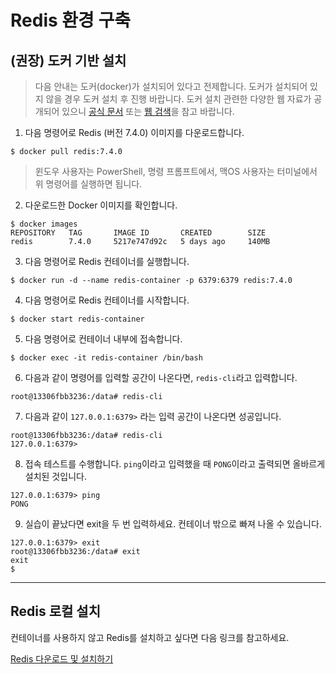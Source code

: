 # Redis 환경 구축

## (권장) 도커 기반 설치

> 다음 안내는 도커(docker)가 설치되어 있다고 전제합니다. 도커가 설치되어 있지 않을 경우 도커 설치 후 진행 바랍니다. 도커 설치 관련한 다양한 웹 자료가 공개되어 있으니 [공식 문서](https://docs.docker.com/engine/install/) 또는 [웹 검색](https://www.google.com/search?q=%EB%8F%84%EC%BB%A4+%EC%84%A4%EC%B9%98)을 참고 바랍니다.


1. 다음 명령어로 Redis (버전 7.4.0) 이미지를 다운로드합니다.

```
$ docker pull redis:7.4.0
```

> 윈도우 사용자는 PowerShell, 명령 프롬프트에서, 맥OS 사용자는 터미널에서 위 명령어를 실행하면 됩니다. 

2. 다운로드한 Docker 이미지를 확인합니다.

```
$ docker images
REPOSITORY   TAG       IMAGE ID       CREATED        SIZE
redis        7.4.0     5217e747d92c   5 days ago     140MB
```

3. 다음 명령어로 Redis 컨테이너를 실행합니다. 

```
$ docker run -d --name redis-container -p 6379:6379 redis:7.4.0
```

4. 다음 명령어로 Redis 컨테이너를 시작합니다.

```
$ docker start redis-container
```

5. 다음 명령어로 컨테이너 내부에 접속합니다.

```
$ docker exec -it redis-container /bin/bash
```

6. 다음과 같이 명령어를 입력할 공간이 나온다면, `redis-cli`라고 입력합니다. 


```
root@13306fbb3236:/data# redis-cli
```

7. 다음과 같이 `127.0.0.1:6379>` 라는 입력 공간이 나온다면 성공입니다.

```
root@13306fbb3236:/data# redis-cli
127.0.0.1:6379>
```

8. 접속 테스트를 수행합니다. `ping`이라고 입력했을 때 `PONG`이라고 출력되면 올바르게 설치된 것입니다.

```
127.0.0.1:6379> ping
PONG
```


9. 실습이 끝났다면 exit을 두 번 입력하세요. 컨테이너 밖으로 빠져 나올 수 있습니다. 

```
127.0.0.1:6379> exit
root@13306fbb3236:/data# exit
exit
$
```

---

## Redis 로컬 설치

컨테이너를 사용하지 않고 Redis를 설치하고 싶다면 다음 링크를 참고하세요.

[Redis 다운로드 및 설치하기](https://redis.io/docs/latest/operate/oss_and_stack/install/install-redis/) 


